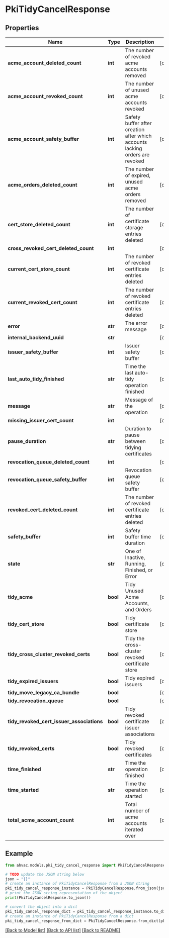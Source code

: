 # PkiTidyCancelResponse


## Properties

Name | Type | Description | Notes
------------ | ------------- | ------------- | -------------
**acme_account_deleted_count** | **int** | The number of revoked acme accounts removed | [optional] 
**acme_account_revoked_count** | **int** | The number of unused acme accounts revoked | [optional] 
**acme_account_safety_buffer** | **int** | Safety buffer after creation after which accounts lacking orders are revoked | [optional] 
**acme_orders_deleted_count** | **int** | The number of expired, unused acme orders removed | [optional] 
**cert_store_deleted_count** | **int** | The number of certificate storage entries deleted | [optional] 
**cross_revoked_cert_deleted_count** | **int** |  | [optional] 
**current_cert_store_count** | **int** | The number of revoked certificate entries deleted | [optional] 
**current_revoked_cert_count** | **int** | The number of revoked certificate entries deleted | [optional] 
**error** | **str** | The error message | [optional] 
**internal_backend_uuid** | **str** |  | [optional] 
**issuer_safety_buffer** | **int** | Issuer safety buffer | [optional] 
**last_auto_tidy_finished** | **str** | Time the last auto-tidy operation finished | [optional] 
**message** | **str** | Message of the operation | [optional] 
**missing_issuer_cert_count** | **int** |  | [optional] 
**pause_duration** | **str** | Duration to pause between tidying certificates | [optional] 
**revocation_queue_deleted_count** | **int** |  | [optional] 
**revocation_queue_safety_buffer** | **int** | Revocation queue safety buffer | [optional] 
**revoked_cert_deleted_count** | **int** | The number of revoked certificate entries deleted | [optional] 
**safety_buffer** | **int** | Safety buffer time duration | [optional] 
**state** | **str** | One of Inactive, Running, Finished, or Error | [optional] 
**tidy_acme** | **bool** | Tidy Unused Acme Accounts, and Orders | [optional] 
**tidy_cert_store** | **bool** | Tidy certificate store | [optional] 
**tidy_cross_cluster_revoked_certs** | **bool** | Tidy the cross-cluster revoked certificate store | [optional] 
**tidy_expired_issuers** | **bool** | Tidy expired issuers | [optional] 
**tidy_move_legacy_ca_bundle** | **bool** |  | [optional] 
**tidy_revocation_queue** | **bool** |  | [optional] 
**tidy_revoked_cert_issuer_associations** | **bool** | Tidy revoked certificate issuer associations | [optional] 
**tidy_revoked_certs** | **bool** | Tidy revoked certificates | [optional] 
**time_finished** | **str** | Time the operation finished | [optional] 
**time_started** | **str** | Time the operation started | [optional] 
**total_acme_account_count** | **int** | Total number of acme accounts iterated over | [optional] 

## Example

```python
from ahvac.models.pki_tidy_cancel_response import PkiTidyCancelResponse

# TODO update the JSON string below
json = "{}"
# create an instance of PkiTidyCancelResponse from a JSON string
pki_tidy_cancel_response_instance = PkiTidyCancelResponse.from_json(json)
# print the JSON string representation of the object
print(PkiTidyCancelResponse.to_json())

# convert the object into a dict
pki_tidy_cancel_response_dict = pki_tidy_cancel_response_instance.to_dict()
# create an instance of PkiTidyCancelResponse from a dict
pki_tidy_cancel_response_from_dict = PkiTidyCancelResponse.from_dict(pki_tidy_cancel_response_dict)
```
[[Back to Model list]](../README.md#documentation-for-models) [[Back to API list]](../README.md#documentation-for-api-endpoints) [[Back to README]](../README.md)


